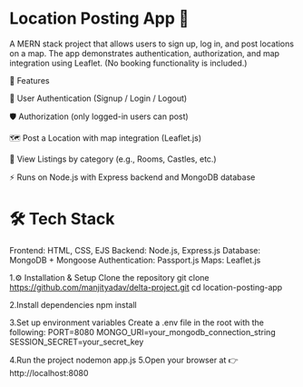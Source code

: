 # Location Posting App 📍
A MERN stack project that allows users to sign up, log in, and post locations on a map.
The app demonstrates authentication, authorization, and map integration using Leaflet.
(No booking functionality is included.)


🚀 Features

🔑 User Authentication (Signup / Login / Logout)

🛡 Authorization (only logged-in users can post)

🗺 Post a Location with map integration (Leaflet.js)

📂 View Listings by category (e.g., Rooms, Castles, etc.)

⚡ Runs on Node.js with Express backend and MongoDB database

# 🛠 Tech Stack
Frontend: HTML, CSS, EJS
Backend: Node.js, Express.js
Database: MongoDB + Mongoose
Authentication: Passport.js 
Maps: Leaflet.js

1.⚙ Installation & Setup
Clone the repository
git clone https://github.com/manjityadav/delta-project.git
cd location-posting-app

2.Install dependencies npm install

3.Set up environment variables Create a .env file in the root with the following: PORT=8080 MONGO_URI=your_mongodb_connection_string SESSION_SECRET=your_secret_key

4.Run the project nodemon app.js 5.Open your browser at 👉 http://localhost:8080
